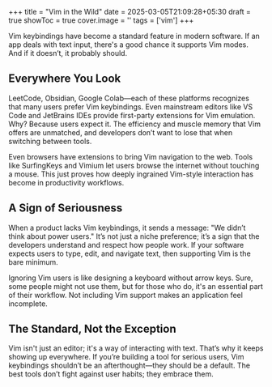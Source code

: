 +++
title = "Vim in the Wild"
date = 2025-03-05T21:09:28+05:30
draft = true
showToc = true
cover.image = ''
tags = ['vim']
+++

Vim keybindings have become a standard feature in modern software. If an app deals with text input, there's a good chance it supports Vim modes. And if it doesn’t, it probably should.

## Everywhere You Look

LeetCode, Obsidian, Google Colab—each of these platforms recognizes that many users prefer Vim keybindings. Even mainstream editors like VS Code and JetBrains IDEs provide first-party extensions for Vim emulation. Why? Because users expect it. The efficiency and muscle memory that Vim offers are unmatched, and developers don’t want to lose that when switching between tools.

Even browsers have extensions to bring Vim navigation to the web. Tools like SurfingKeys and Vimium let users browse the internet without touching a mouse. This just proves how deeply ingrained Vim-style interaction has become in productivity workflows.

## A Sign of Seriousness

When a product lacks Vim keybindings, it sends a message: "We didn’t think about power users." It’s not just a niche preference; it’s a sign that the developers understand and respect how people work. If your software expects users to type, edit, and navigate text, then supporting Vim is the bare minimum.

Ignoring Vim users is like designing a keyboard without arrow keys. Sure, some people might not use them, but for those who do, it's an essential part of their workflow. Not including Vim support makes an application feel incomplete.

## The Standard, Not the Exception

Vim isn't just an editor; it's a way of interacting with text. That’s why it keeps showing up everywhere. If you’re building a tool for serious users, Vim keybindings shouldn’t be an afterthought—they should be a default. The best tools don’t fight against user habits; they embrace them.
